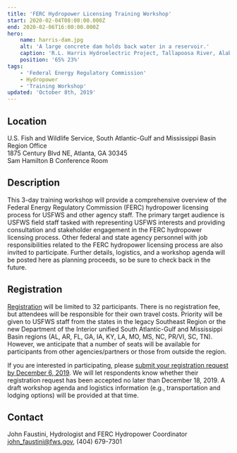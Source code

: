 ```yaml
---
title: 'FERC Hydropower Licensing Training Workshop'
start: 2020-02-04T08:00:00.000Z
end: 2020-02-06T16:00:00.000Z
hero:
    name: harris-dam.jpg
    alt: 'A large concrete dam holds back water in a reservoir.'
    caption: 'R.L. Harris Hydroelectric Project, Tallapoosa River, Alabama. Photo by Alabama Power, used with permission.'
    position: '65% 23%'
tags:
    - 'Federal Energy Regulatory Commission'
    - Hydropower
    - 'Training Workshop'
updated: 'October 8th, 2019'
---
```


## Location

U.S. Fish and Wildlife Service, South Atlantic-Gulf and Mississippi Basin Region Office  
1875 Century Blvd NE, Atlanta, GA 30345  
Sam Hamilton B Conference Room  

## Description

This 3-day training workshop will provide a comprehensive overview of the Federal Energy Regulatory Commission (FERC) hydropower licensing process for USFWS and other agency staff. The primary target audience is USFWS field staff tasked with representing USFWS interests and providing consultation and stakeholder engagement in the FERC hydropower licensing process. Other federal and state agency personnel with job responsibilities related to the FERC hydropower licensing process are also invited to participate. Further details, logistics, and a workshop agenda will be posted here as planning proceeds, so be sure to check back in the future.

## Registration

[Registration](https://docs.google.com/forms/d/e/1FAIpQLScxRV-6RYF0J1ic6NWJQ11dwv1S0DmUkMNgaGk4REtpr1L3aQ/viewform) will be limited to 32 participants. There is no registration fee, but attendees will be responsible for their own travel costs. Priority will be given to USFWS staff from the states in the legacy Southeast Region or the new Department of the Interior unified South Atlantic-Gulf and Mississippi Basin regions (AL, AR, FL, GA, IA, KY, LA, MO, MS, NC, PR/VI, SC, TN). However, we anticipate that a number of seats will be available for participants from other agencies/partners or those from outside the region.

If you are interested in participating, please [submit your registration request by December 6, 2019](https://docs.google.com/forms/d/e/1FAIpQLScxRV-6RYF0J1ic6NWJQ11dwv1S0DmUkMNgaGk4REtpr1L3aQ/viewform). We  will let respondents know whether their registration request has been accepted no later than December 18, 2019. A draft workshop agenda and logistics information (e.g., transportation and lodging options) will be provided at that time.

## Contact

John Faustini, Hydrologist and FERC Hydropower Coordinator  
[john_faustini@fws.gov](mailto:john_faustini@fws.gov), (404) 679-7301